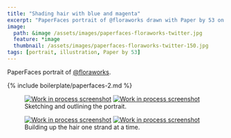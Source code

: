 ```yaml
---
title: "Shading hair with blue and magenta"
excerpt: "PaperFaces portrait of @floraworks drawn with Paper by 53 on an iPad."
image:   
  path: &image /assets/images/paperfaces-floraworks-twitter.jpg 
  feature: *image
  thumbnail: /assets/images/paperfaces-floraworks-twitter-150.jpg
tags: [portrait, illustration, Paper by 53]
---
```


PaperFaces portrait of [@floraworks](http://twitter.com/floraworks).

{% include boilerplate/paperfaces-2.md %}

<figure class="half">
	<a href="{{ site.url }}/assets/images/paperfaces-floraworks-process-1-lg.jpg"><img src="{{ site.url }}/assets/images/paperfaces-floraworks-process-1-600.jpg" alt="Work in process screenshot"></a>
	<a href="{{ site.url }}/assets/images/paperfaces-floraworks-process-2-lg.jpg"><img src="{{ site.url }}/assets/images/paperfaces-floraworks-process-2-600.jpg" alt="Work in process screenshot"></a>
	<figcaption>Sketching and outlining the portrait.</figcaption>
</figure>

<figure class="half">
	<a href="{{ site.url }}/assets/images/paperfaces-floraworks-process-3-lg.jpg"><img src="{{ site.url }}/assets/images/paperfaces-floraworks-process-3-600.jpg" alt="Work in process screenshot"></a>
	<a href="{{ site.url }}/assets/images/paperfaces-floraworks-process-4-lg.jpg"><img src="{{ site.url }}/assets/images/paperfaces-floraworks-process-4-600.jpg" alt="Work in process screenshot"></a>
	<figcaption>Building up the hair one strand at a time.</figcaption>
</figure>
